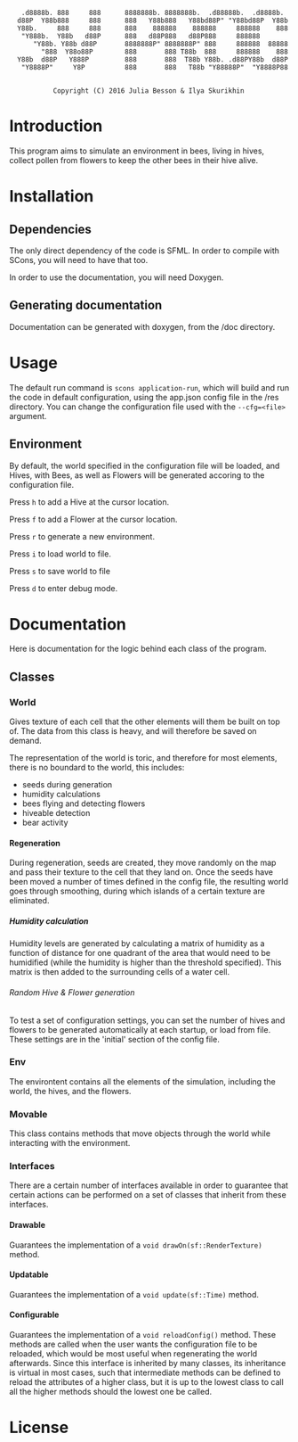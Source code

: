 
       .d8888b. 888     888      8888888b. 8888888b.  .d88888b.  .d8888b.  
      d88P  Y88b888     888      888   Y88b888   Y88bd88P" "Y88bd88P  Y88b 
      Y88b.     888     888      888    888888    888888     888888    888 
       "Y888b.  Y88b   d88P      888   d88P888   d88P888     888888        
          "Y88b. Y88b d88P       8888888P" 8888888P" 888     888888  88888 
            "888  Y88o88P        888       888 T88b  888     888888    888 
      Y88b  d88P   Y888P         888       888  T88b Y88b. .d88PY88b  d88P 
       "Y8888P"     Y8P          888       888   T88b "Y88888P"  "Y8888P88 
                                                                     

               Copyright (C) 2016 Julia Besson & Ilya Skurikhin

Introduction
================================================================================

This program aims to simulate an environment in bees, living in hives, collect
pollen from flowers to keep the other bees in their hive alive.

Installation
================================================================================

## Dependencies

The only direct dependency of the code is SFML.
In order to compile with SCons, you will need to have that too.

In order to use the documentation, you will need Doxygen.


## Generating documentation

Documentation can be generated with doxygen, from the /doc directory.


Usage
================================================================================

The default run command is `scons application-run`, which will build and run the
code in default configuration, using the app.json config file in the /res 
directory. You can change the configuration file used with the `--cfg=<file>`
argument.

## Environment

By default, the world specified in the configuration file will be loaded, and 
Hives, with Bees, as well as Flowers will be generated accoring to the 
configuration file. 

Press `h` to add a Hive at the cursor location.

Press `f` to add a Flower at the cursor location.

Press `r` to generate a new environment.

Press `i` to load world to file.

Press `s` to save world to file

Press `d` to enter debug mode.


Documentation
================================================================================

Here is documentation for the logic behind each class of the program.


Classes
--------------------------------------------------------------------------------

### World

Gives texture of each cell that the other elements will them be built on top of.
The data from this class is heavy, and will therefore be saved on demand. 

The representation of the world is toric, and therefore for most elements, there
is no boundard to the world, this includes:
  - seeds during generation
  - humidity calculations
  - bees flying and detecting flowers
  - hiveable detection
  - bear activity

#### Regeneration

During regeneration, seeds are created, they move randomly on the map and pass 
their texture to the cell that they land on. Once the seeds have been moved a
number of times defined in the config file, the resulting world goes through 
smoothing, during which islands of a certain texture are eliminated.

##### Humidity calculation

Humidity levels are generated by calculating a matrix of humidity as a function
of distance for one quadrant of the area that would need to be humidified (while
the humidity is higher than the threshold specified). This matrix is then added 
to the surrounding cells of a water cell.

###### Random Hive & Flower generation

To test a set of configuration settings, you can set the number of hives and 
flowers to be generated automatically at each startup, or load from file. These
settings are in the 'initial' section of the config file.

### Env

The environtent contains all the elements of the simulation, including the 
world, the hives, and the flowers. 

### Movable

This class contains methods that move objects through the world while
interacting with the environment.

### Interfaces

There are a certain number of interfaces available in order to guarantee that 
certain actions can be performed on a set of classes that inherit from these
interfaces.

#### Drawable

Guarantees the implementation of a `void drawOn(sf::RenderTexture)` method.

#### Updatable

Guarantees the implementation of a `void update(sf::Time)` method.

#### Configurable

Guarantees the implementation of a `void reloadConfig()` method. These methods
are called when the user wants the configuration file to be reloaded, which 
would be most useful when regenerating the world afterwards. Since this 
interface is inherited by many classes, its inheritance is virtual in most
cases, such that intermediate methods can be defined to reload the attributes of
a higher class, but it is up to the lowest class to call all the higher methods
should the lowest one be called.



License
================================================================================


